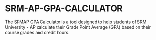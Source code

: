 # SRM-AP-GPA-CALCULATOR
The SRMAP GPA Calculator is a tool designed to help students of SRM University - AP calculate their Grade Point Average (GPA) based on their course grades and credit hours.
